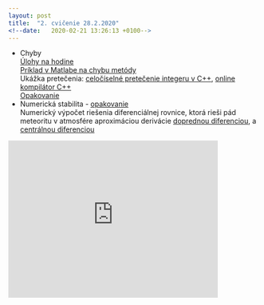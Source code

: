 ```yaml
---
layout: post
title:  "2. cvičenie 28.2.2020"
<!--date:   2020-02-21 13:26:13 +0100-->
---
```


- Chyby <br />
 [Úlohy na hodine](http://maslarova.github.io/cvicenie2/priklady2_chyby.pdf) <br />
 [Príklad v Matlabe na chybu metódy](http://maslarova.github.io/cvicenie2/chyba_metody.m)<br />
 Ukážka pretečenia: [celočíselné pretečenie integeru v C++](http://maslarova.github.io/cvicenie2/pretecenie.cpp), [online kompilátor C++](http://www.tutorialspoint.com/compile_cpp11_online.php) <br />
 [Opakovanie](http://kfe.fjfi.cvut.cz/~matysma4/nme/cv02/cviceni1a.pdf) <br />
- Numerická stabilita - [opakovanie](http://kfe.fjfi.cvut.cz/~matysma4/nme/cv02/cviceni2a.pdf)<br />
 Numerický výpočet riešenia diferenciálnej rovnice, ktorá rieši pád meteoritu v atmosfére aproximáciou derivácie [doprednou diferenciou](http://maslarova.github.io/cvicenie2/pad_meteoritu1.m), a [centrálnou diferenciou](http://maslarova.github.io/cvicenie2/pad_meteoritu2.m)

<iframe width="420" height="315" src="https://www.youtube.com/watch?v=qGiKv3-02vw" frameborder="0" allowfullscreen></iframe>

<!--[skupina piatok 9:30](http://maslarova.github.io/cvicenie1/pokyny1.pdf), [skupina piatok 13:30](http://maslarova.github.io/cvicenie1/pokyny2.pdf)
- [Všeobecné pokyny](http://www-troja.fjfi.cvut.cz/~limpouch/numet/NMECvic.pdf)
- [Úvod do Matlabu](http://maslarova.github.io/cvicenie1/matlab_info.pdf), [materiál k základom Matlabom](http://labe.felk.cvut.cz/~posik/y33aui/uvod-do-matlabu/)
- [Úlohy na hodine](http://maslarova.github.io/cvicenie1/priklady.pdf)
- Ďalšie materiály k Matlabu: [PIN3](http://www-troja.fjfi.cvut.cz/~sinor/edu/pin3/) predmet na FJFI<br /> 
[Základy Matlabu - PDF od University of Dundee](http://www.maths.dundee.ac.uk/software/MatlabNotes.pdf) <br />
[File Exchange](https://www.mathworks.com/matlabcentral/fileexchange) šikovné prográmky vytvorené používateľmi Matlabu <br />
[Interaktívny kurz na stránkach MathWorks](https://matlabacademy.mathworks.com/)
<>{% highlight ruby %}
<>def print_hi(name)
<>  puts "Hi, #{name}"
<>end
<>print_hi('Tom')
<>#=> prints 'Hi, Tom' to STDOUT.
<>{% endhighlight %}
Check out the [Jekyll docs][jekyll-docs] for more info on how to get the most out of Jekyll. File all bugs/feature requests at [Jekyll’s GitHub repo][jekyll-gh]. If you have questions, you can ask them o$
[jekyll-docs]: https://jekyllrb.com/docs/home
[jekyll-gh]:   https://github.com/jekyll/jekyll
[jekyll-talk]: https://talk.jekyllrb.com/-->


